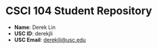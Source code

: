 # CSCI 104 Student Repository

- **Name**: Derek Lin
- **USC ID**: derekjli
- **USC Email**: derekjli@usc.edu

